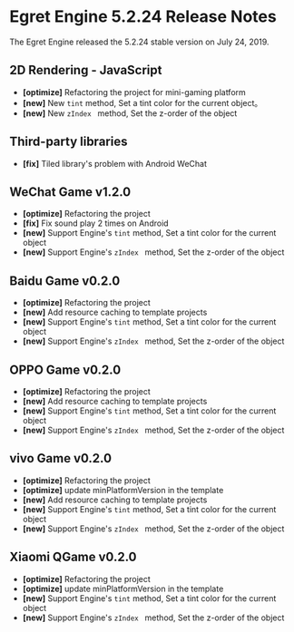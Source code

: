 # Egret Engine 5.2.24 Release Notes
The Egret Engine released the 5.2.24 stable version on July 24, 2019.

## 2D Rendering - JavaScript 
- **[optimize]** Refactoring the project for mini-gaming platform
- **[new]** New `tint` method, Set a tint color for the current object。
- **[new]** New `zIndex ` method, Set the z-order of the object
  
## Third-party libraries
- **[fix]** Tiled library's problem with Android WeChat

## WeChat Game v1.2.0
- **[optimize]** Refactoring the project
- **[fix]** Fix sound play 2 times on Android
- **[new]**  Support Engine's `tint` method, Set a tint color for the current object
- **[new]** Support Engine's `zIndex ` method, Set the z-order of the object

## Baidu Game v0.2.0
- **[optimize]** Refactoring the project
- **[new]** Add resource caching to template projects
- **[new]**  Support Engine's `tint` method, Set a tint color for the current object
- **[new]** Support Engine's `zIndex ` method, Set the z-order of the object

## OPPO Game v0.2.0
- **[optimize]** Refactoring the project
- **[new]** Add resource caching to template projects
- **[new]**  Support Engine's `tint` method, Set a tint color for the current object
- **[new]** Support Engine's `zIndex ` method, Set the z-order of the object

## vivo Game v0.2.0
- **[optimize]** Refactoring the project
- **[optimize]** update minPlatformVersion in the template
- **[new]** Add resource caching to template projects
- **[new]**  Support Engine's `tint` method, Set a tint color for the current object
- **[new]** Support Engine's `zIndex ` method, Set the z-order of the object

## Xiaomi QGame v0.2.0
- **[optimize]** Refactoring the project
- **[optimize]** update minPlatformVersion in the template
- **[new]**  Support Engine's `tint` method, Set a tint color for the current object
- **[new]** Support Engine's `zIndex ` method, Set the z-order of the object

